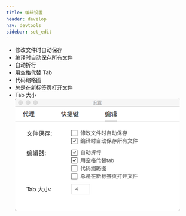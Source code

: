 ```yaml
---
title: 编辑设置
header: develop
nav: devtools
sidebar: set_edit
---
```


 
* 修改文件时自动保存
* 编译时自动保存所有文件
* 自动折行
* 用空格代替 Tab
* 代码缩略图
* 总是在新标签页打开文件
* Tab 大小
![图片](../../../img/tool/edit-set.png)
